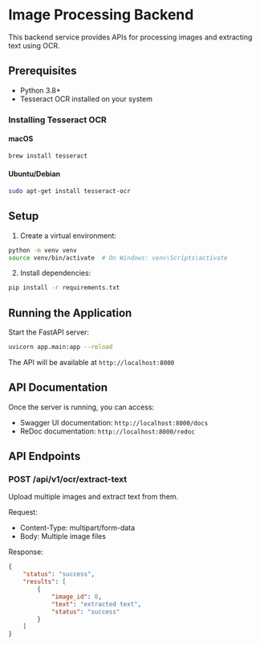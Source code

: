 # Image Processing Backend

This backend service provides APIs for processing images and extracting text using OCR.

## Prerequisites

- Python 3.8+
- Tesseract OCR installed on your system

### Installing Tesseract OCR

#### macOS
```bash
brew install tesseract
```

#### Ubuntu/Debian
```bash
sudo apt-get install tesseract-ocr
```

## Setup

1. Create a virtual environment:
```bash
python -m venv venv
source venv/bin/activate  # On Windows: venv\Scripts\activate
```

2. Install dependencies:
```bash
pip install -r requirements.txt
```

## Running the Application

Start the FastAPI server:
```bash
uvicorn app.main:app --reload
```

The API will be available at `http://localhost:8000`

## API Documentation

Once the server is running, you can access:
- Swagger UI documentation: `http://localhost:8000/docs`
- ReDoc documentation: `http://localhost:8000/redoc`

## API Endpoints

### POST /api/v1/ocr/extract-text
Upload multiple images and extract text from them.

Request:
- Content-Type: multipart/form-data
- Body: Multiple image files

Response:
```json
{
    "status": "success",
    "results": [
        {
            "image_id": 0,
            "text": "extracted text",
            "status": "success"
        }
    ]
}
``` 